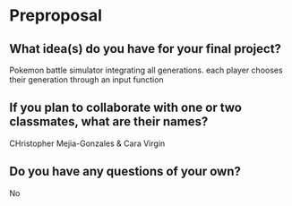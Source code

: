 # Preproposal

## What idea(s) do you have for your final project?

Pokemon battle simulator integrating all generations. each player chooses their generation through an input function

## If you plan to collaborate with one or two classmates, what are their names?

CHristopher Mejia-Gonzales  & Cara Virgin

## Do you have any questions of your own?

No
